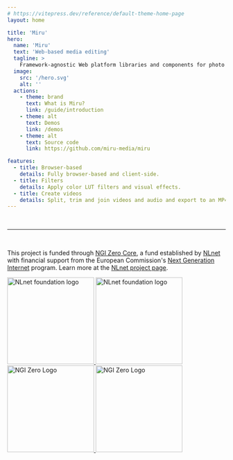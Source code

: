 ```yaml
---
# https://vitepress.dev/reference/default-theme-home-page
layout: home

title: 'Miru'
hero:
  name: 'Miru'
  text: 'Web-based media editing'
  tagline: >
    Framework-agnostic Web platform libraries and components for photo and video editing with WebGL and WebCodecs
  image:
    src: '/hero.svg'
    alt: ''
  actions:
    - theme: brand
      text: What is Miru?
      link: /guide/introduction
    - theme: alt
      text: Demos
      link: /demos
    - theme: alt
      text: Source code
      link: https://github.com/miru-media/miru

features:
  - title: Browser-based
    details: Fully browser-based and client-side.
  - title: Filters
    details: Apply color LUT filters and visual effects.
  - title: Create videos
    details: Split, trim and join videos and audio and export to an MP4.
---
```


<br>

---

<br>

This project is funded through [NGI Zero Core](https://nlnet.nl/core), a fund established by [NLnet](https://nlnet.nl) with financial support from the European Commission's [Next Generation Internet](https://ngi.eu) program. Learn more at the [NLnet project page](https://nlnet.nl/project/Miru).

<p class="flex flex-wrap items-center gap-4">
  <a href="https://nlnet.nl">
    <img class="light-only" src="/nlnet-banner.svg" alt="NLnet foundation logo" style="width:12.5rem" />
    <img class="dark-only" src="/nlnet-banner-diapositive.svg" alt="NLnet foundation logo" style="width:12.5rem" />
  </a>
  <a href="https://nlnet.nl/core">
    <img class="light-only" src="/NGI0_tag.svg" alt="NGI Zero Logo" style="width:12.5rem" />
    <img class="dark-only" src="/NGI0_tag_white_mono.svg" alt="NGI Zero Logo" style="width:12.5rem" />
  </a>
</p>
